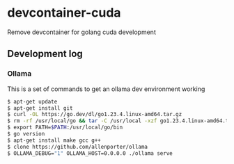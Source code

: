 # devcontainer-cuda

Remove devcontainer for golang cuda development

## Development log

### Ollama

This is a set of commands to get an ollama dev environment working

```bash
$ apt-get update
$ apt-get install git
$ curl -OL https://go.dev/dl/go1.23.4.linux-amd64.tar.gz
$ rm -rf /usr/local/go && tar -C /usr/local -xzf go1.23.4.linux-amd64.tar.gz
$ export PATH=$PATH:/usr/local/go/bin
$ go version
$ apt-get install make gcc g++
$ clone https://github.com/allenporter/ollama
$ OLLAMA_DEBUG="1" OLLAMA_HOST=0.0.0.0 ./ollama serve
```
